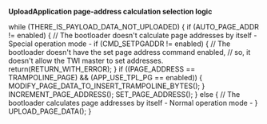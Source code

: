 __UploadApplication page-address calculation selection logic__

while (THERE_IS_PAYLOAD_DATA_NOT_UPLOADED) {
    if (AUTO_PAGE_ADDR != enabled) {
        // The bootloader doesn't calculate page addresses by itself - Special operation mode -
        if (CMD_SETPGADDR != enabled) {
            // The bootloader doesn't have the set page address command enabled,
            // so, it doesn't allow the TWI master to set addresses.
            return(RETURN_WITH_ERROR);
        }
        if ((PAGE_ADDRESS == TRAMPOLINE_PAGE) && (APP_USE_TPL_PG == enabled)) {
            MODIFY_PAGE_DATA_TO_INSERT_TRAMPOLINE_BYTES();
        }
        INCREMENT_PAGE_ADDRESS();
        SET_PAGE_ADDRESS();
    } else {
        // The bootloader calculates page addresses by itself - Normal operation mode - 
    }
    UPLOAD_PAGE_DATA();
}

